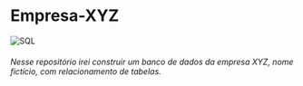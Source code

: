 #                                         Empresa-XYZ 

![SQL](https://user-images.githubusercontent.com/34290569/96470498-ba516e00-1204-11eb-8fe0-abb970db61cc.png)

######      Nesse repositório irei construir um banco de dados da empresa XYZ, nome fictício, com relacionamento de tabelas.
